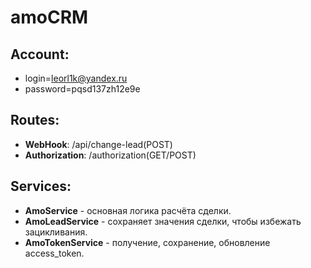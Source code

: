 # amoCRM

## Account:
- login=leorl1k@yandex.ru
- password=pqsd137zh12e9e

## Routes:
- **WebHook**: /api/change-lead(POST)
- **Authorization**: /authorization(GET/POST)

## Services:
- **AmoService** - основная логика расчёта сделки.
- **AmoLeadService** - сохраняет значения сделки, чтобы избежать зацикливания.
- **AmoTokenService** - получение, сохранение, обновление access_token.
